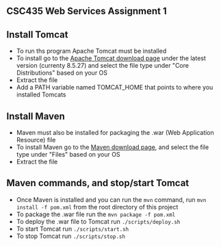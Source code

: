 ## CSC435 Web Services Assignment 1

## Install Tomcat
* To run ths program Apache Tomcat must be installed
* To install go to the [Apache Tomcat download page](https://tomcat.apache.org/download-80.cgi) under the latest version (currenty 8.5.27) and select the file type under "Core Distributions" based on your OS
* Extract the file
* Add a PATH variable named TOMCAT_HOME that points to where you installed Tomcats
## Install Maven
* Maven must also be installed for packaging the .war (Web Application Resource) file
* To install Maven go to the [Maven download page](https://maven.apache.org/download.cgi), and select the file type under "Files" based on your OS
* Extract the file
## Maven commands, and stop/start Tomcat
* Once Maven is installed and you can run the `mvn` command, run `mvn install -f pom.xml` from the root directory of this project
* To package the .war file run the `mvn package -f pom.xml`
* To deploy the .war file to Tomcat run `./scripts/deploy.sh`
* To start Tomcat run `./scripts/start.sh`
* To stop Tomcat run `./scripts/stop.sh`